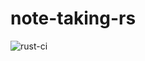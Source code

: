 # note-taking-rs

![rust-ci](https://github.com/wddler/note-taking-rs/blob/main/.github/workflows/rust.yml)
